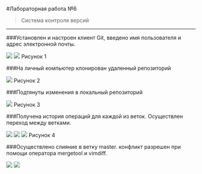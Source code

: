 #Лабораторная работа №6
> Система контроля версий
***

###Установлен и настроен клиент Git, введено имя пользователя и адрес электронной почты.

![](screens/sc1)
![](screens/sc2)
Рисунок 1

###На личный компьютер клонирован удаленный репозиторий

![](screens/sc3)
Рисунок 2

###Подтянуты изменения в локальный репозиторий

![](screens/sc4)
Рисунок 3

###Получена история операций для каждой из веток. Осуществлен переход между ветками.

![](screens/sc5)
![](screens/sc6)
![](screens/sc7)
Рисунок 4

###Осуществлено слияние в ветку master. конфликт разрешен при помощи оператора mergetool и vimdiff.

![](screens/sc8)
![](screens/sc9)
